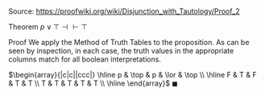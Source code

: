 # 

Source: https://proofwiki.org/wiki/Disjunction_with_Tautology/Proof_2

Theorem
$p \lor \top \dashv \vdash \top$


Proof
We apply the Method of Truth Tables to the proposition.
As can be seen by inspection, in each case, the truth values in the appropriate columns match for all boolean interpretations.

$\begin{array}{|c|c||ccc|} \hline
p & \top & p & \lor & \top \\
\hline
F & T & F & T & T \\
T & T & T & T & T \\
\hline
\end{array}$
$\blacksquare$





